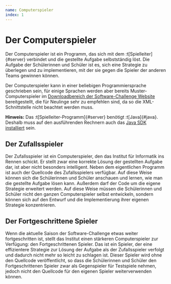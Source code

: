 ```yaml
---
name: Computerspieler
index: 1
---
```


# Der Computerspieler

Der Computerspieler ist ein Programm,
das sich mit dem :t[Spielleiter]{#server} verbindet
und die gestellte Aufgabe selbstständig löst.
Die Aufgabe der Schülerinnen und Schüler ist es,
sich eine Strategie zu überlegen und zu implementieren,
mit der sie gegen die Spieler der anderen Teams gewinnen können.

Der Computerspieler kann in einer beliebigen Programmiersprache geschrieben sein,
für einige Sprachen werden aber bereits Muster-Computerspieler
im [Downloadbereich der Software-Challenge Website](https://software-challenge.de/dokumentation-und-material) bereitgestellt,
die für Neulinge sehr zu empfehlen sind,
da so die XML-Schnittstelle nicht beachtet werden muss.

**Hinweis:** Das :t[Spielleiter-Programm]{#server} benötigt :t[Java]{#java}.
Deshalb muss auf den ausführenden Rechnern
auch das [Java SDK installiert](/entwicklung/installation-von-java) sein.

## Der Zufallsspieler

Der Zufallsspieler ist ein Computerspieler, den das Institut für
Informatik ins Rennen schickt. Er stellt zwar eine korrekte Lösung der
gestellten Aufgabe dar, ist aber nicht besonders intelligent. Neben dem
eigentlichen Programm ist auch der Quellcode des Zufallsspielers
verfügbar. Auf diese Weise können sich die Schülerinnen und Schüler
anschauen und lernen, wie man die gestellte Aufgabe lösen kann. Außerdem
darf der Code um die eigene Strategie erweitert werden. Auf diese Weise
müssen die Schülerinnen und Schüler nicht den ganzen Computerspieler
selbst entwickeln, sondern können sich auf den Entwurf und die
Implementierung ihrer eigenen Strategie konzentrieren.

## Der Fortgeschrittene Spieler

Wenn die aktuelle Saison der Software-Challenge etwas weiter
fortgeschritten ist, stellt das Institut einen stärkeren Computerspieler
zur Verfügung: den Fortgeschrittenen Spieler. Das ist ein Spieler, der eine
effizientere Strategie zur Lösung der Aufgabe als der Zufallsspieler
verfolgt und dadurch nicht mehr so leicht zu schlagen ist. Dieser
Spieler wird ohne den Quellcode veröffentlicht, so dass die
Schülerinnen und Schüler den Fortgeschrittenen Spieler zwar als
Gegenspieler für Testspiele nehmen, jedoch nicht den Quellcode für den
eigenen Spieler weiterverwenden können.
